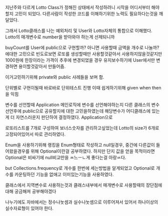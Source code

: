 지난주와 다르게
Lotto Class가 정해진 상태에서 작성하려니 시작을
어디서부터 해야할지 고민이 되었다.
다른사람이 작성한 코드를 이해하기위한 노력도 필요하다는것을 깨달았다.

그래서 Lotto클래스를 나는
예외처리 및 User와 Lotto자체의 통합으로 이해했다.
Lotto의 매개변수로 number을 받아와야 하는게 선제되니까


buyCount를 User에 public으로 구현할까?
아니면 사용할때 금액을 개수로 나눌까? 에대한 고민으로
빈도로보면 로또를 생성할때만 사용할것같아서 사용하지않을것같지만
1000원에 한장이라는 가격이 추후에 변경되었을 경우
유지보수하기에 User에서만 변경하면 용이할것같아서 만들어줌.


이거고민하기위해 private와 public 사례들을 보며 함.

단위별로 구현이될때 바로바로 단위테스트 진행
이때 쉽게하기위해 given when then을 익힘

변수를 선언할때 Application 메인로직에 변수를 선언해야하는지
다른 클래스의 변수선언후에 public으로 공유할지에 대한 고민을하였는데
해당변수가 어디클래스에 있는게 더 자연스러운지 판단하여 결정하였다.
Application으로

로또리스트를 7개로 구성하여 보너스숫자를 관리하고싶었는데
Lotto의 size가 6개로 고정되어있어서 따로 관리하였다.

Enum을 사용하기위해 랭킹을 Enum형태로 작성하고
null일경우, 중간에 다른값이 들어왔을경우를 위해
Optional이란걸 공부하였다.
하지만 단지 값을 얻을 목적이라면
Optional은 비싸기에 null비교만을 ㅆ느ㅡㄴ게 좋다는걸 아랑ㅆ다.

but Collections.frequency로 개수를 한번에 세는방법을 알게되었고
Optional로 개수를 카운팅하던 기능을 없애고 이미있는기능을 사용하였다.


클래스에서 지역변수로 사용하는것과
클래스내부에서 매개변수로 사용할때의 장단점에 대해 궁금해져 공부해야겠다

나누기에도 자바에서는
정수나눗셈과
실수나눗셈으로 이루어져서 있어서 하나이상의 실수자료형이 있어야 한다.